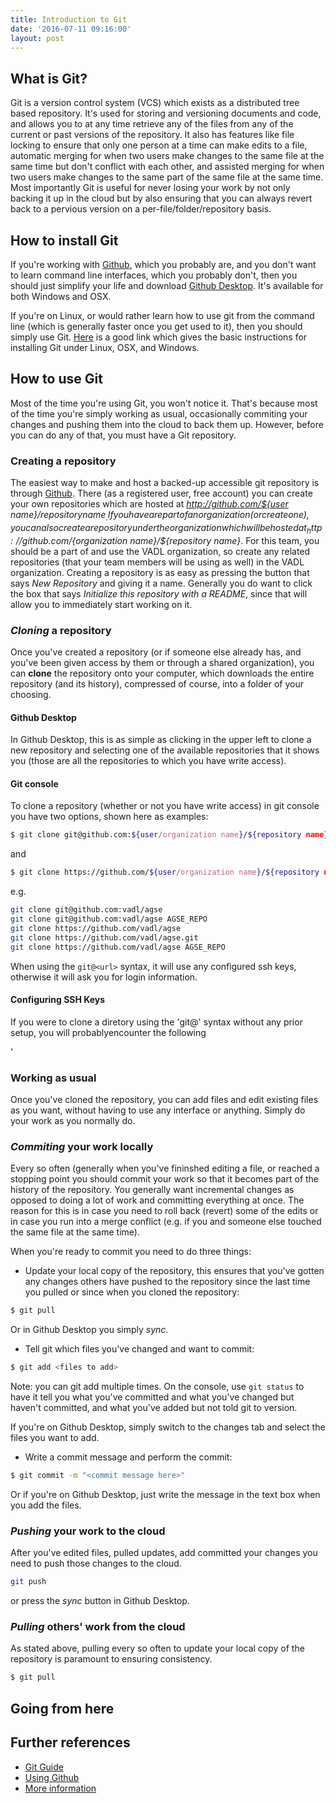 ```yaml
---
title: Introduction to Git
date: '2016-07-11 09:16:00'
layout: post
---
```

## What is Git?

Git is a version control system (VCS) which exists as a distributed
tree based repository.  It's used for storing and versioning documents
and code, and allows you to at any time retrieve any of the files from
any of the current or past versions of the repository.  It also has
features like file locking to ensure that only one person at a time
can make edits to a file, automatic merging for when two users make
changes to the same file at the same time but don't conflict with each
other, and assisted merging for when two users make changes to the
same part of the same file at the same time.  Most importantly Git is
useful for never losing your work by not only backing it up in the
cloud but by also ensuring that you can always revert back to a
pervious version on a per-file/folder/repository basis.

## How to install Git

If you're working with [Github](http://www.github.com), which you
probably are, and you don't want to learn command line interfaces,
which you probably don't, then you should just simplify your life and
download [Github Desktop](https://desktop.github.com/).  It's
available for both Windows and OSX.

If you're on Linux, or would rather learn how to use git from the
command line (which is generally faster once you get used to it), then
you should simply use Git.
[Here](https://git-scm.com/book/en/v2/Getting-Started-Installing-Git)
is a good link which gives the basic instructions for installing Git
under Linux, OSX, and Windows.

## How to use Git

Most of the time you're using Git, you won't notice it.  That's
because most of the time you're simply working as usual, occasionally
commiting your changes and pushing them into the cloud to back them
up.  However, before you can do any of that, you must have a Git
repository.

### Creating a repository

The easiest way to make and host a backed-up accessible git repository
is through [Github](http://github.com).  There (as a registered user,
free account) you can create your own repositories which are hosted at
_http://github.com/${user name}/${repository name}_.  If you have are
part of an organization (or create one), you can also create a
repository under the organization which will be hosted at
_http://github.com/${organization name}/${repository name}_.  For this
team, you should be a part of and use the VADL organization, so create
any related repositories (that your team members will be using as
well) in the VADL organization.  Creating a repository is as easy as
pressing the button that says _New Repository_ and giving it a name.
Generally you do want to click the box that says _Initialize this
repository with a README_, since that will allow you to immediately
start working on it.

### _Cloning_ a repository

Once you've created a repository (or if someone else already has, and you've been given access by them or through a shared organization), you can **clone** the repository onto your computer, which downloads the entire repository (and its history), compressed of course, into a folder of your choosing.  

#### Github Desktop

In Github Desktop, this is as simple as clicking in the upper left to
clone a new repository and selecting one of the available repositories
that it shows you (those are all the repositories to which you have
write access).

#### Git console

To clone a repository (whether or not you have write access) in git
console you have two options, shown here as examples:

```bash
$ git clone git@github.com:${user/organization name}/${repository name} ${optional folder name}
```

and

```bash
$ git clone https://github.com/${user/organization name}/${repository name} ${optional folder name}
```

e.g. 

```bash
git clone git@github.com:vadl/agse
git clone git@github.com:vadl/agse AGSE_REPO
git clone https://github.com/vadl/agse
git clone https://github.com/vadl/agse.git
git clone https://github.com/vadl/agse AGSE_REPO
```

When using the `git@<url>` syntax, it will use any configured ssh keys, otherwise it will ask you for login information.

#### Configuring SSH Keys

If you were to clone a diretory using the 'git@<url>' syntax without any prior setup, you will probablyencounter the following

'

### Working as usual

Once you've cloned the repository, you can add files and edit existing files as you want, without having to use any interface or anything.  Simply do your work as you normally do.

### _Commiting_ your work locally

Every so often (generally when you've fininshed editing a file, or reached a stopping point you should commit your work so that it becomes part of the history of the repository.  You generally want incremental changes as opposed to doing a lot of work and committing everything at once.  The reason for this is in case you need to roll back (revert) some of the edits or in case you run into a merge conflict (e.g. if you and someone else touched the same file at the same time).

When you're ready to commit you need to do three things:

* Update your local copy of the repository, this ensures that you've gotten any changes others have pushed to the repository since the last time you pulled or since when you cloned the repository:

```bash
$ git pull
```
  
  Or in Github Desktop you simply _sync_.

* Tell git which files you've changed and want to commit:

```bash
$ git add <files to add>
```
  
  Note: you can git add multiple times.  On the console, use `git status` to have it tell you what you've committed and what you've changed but haven't committed, and what you've added but not told git to version.
  
  If you're on Github Desktop, simply switch to the changes tab and select the files you want to add.
  
* Write a commit message and perform the commit:

```bash
$ git commit -m "<commit message here>"
```
  
  Or if you're on Github Desktop, just write the message in the text box when you add the files.

### _Pushing_ your work to the cloud

After you've edited files, pulled updates, add committed your changes you need to push those changes to the cloud.

```bash
git push
```

or press the _sync_ button in Github Desktop.

### _Pulling_ others' work from the cloud

As stated above, pulling every so often to update your local copy of the repository is paramount to ensuring consistency.

```bash
$ git pull
```

## Going from here

## Further references

* [Git Guide](http://rogerdudler.github.io/git-guide/)
* [Using Github](https://guides.github.com/)
* [More information](https://www.mutuallyhuman.com/blog/2012/06/22/a-git-walkthrough/)
